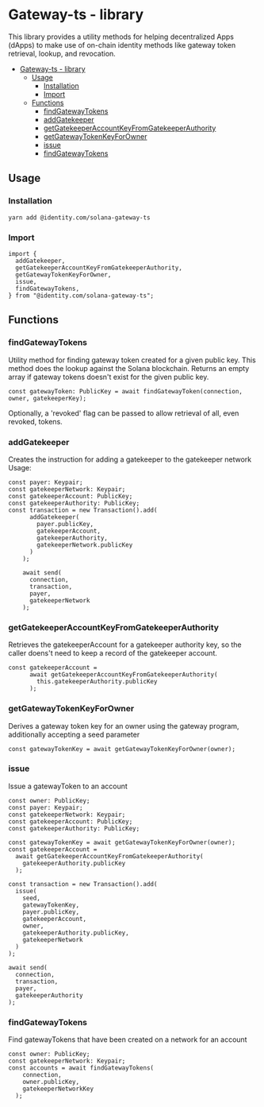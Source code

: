# Gateway-ts - library

This library provides a utility methods for helping 
decentralized Apps (dApps) to make use of on-chain identity methods
like gateway token retrieval, lookup, and revocation.

- [Gateway-ts - library](#gateway-ts---library)
  - [Usage](#usage)
    - [Installation](#installation)
    - [Import](#import)
  - [Functions](#functions)
    - [findGatewayTokens](#findgatewaytokens)
    - [addGatekeeper](#addgatekeeper)
    - [getGatekeeperAccountKeyFromGatekeeperAuthority](#getgatekeeperaccountkeyfromgatekeeperauthority)
    - [getGatewayTokenKeyForOwner](#getgatewaytokenkeyforowner)
    - [issue](#issue)
    - [findGatewayTokens](#findgatewaytokens-1)

## Usage
### Installation
```
yarn add @identity.com/solana-gateway-ts
```
### Import
```
import {
  addGatekeeper,
  getGatekeeperAccountKeyFromGatekeeperAuthority,
  getGatewayTokenKeyForOwner,
  issue,
  findGatewayTokens,
} from "@identity.com/solana-gateway-ts";
```

## Functions

### findGatewayTokens
Utility method for finding gateway token created for a given public key. This method does the lookup against the Solana blockchain. Returns an empty array if gateway tokens doesn't exist for the given public key.
```
const gatewayToken: PublicKey = await findGatewayToken(connection, owner, gatekeeperKey);
```
Optionally, a 'revoked' flag can be passed to allow retrieval of all, even revoked, tokens.

### addGatekeeper
Creates the instruction for adding a gatekeeper to the gatekeeper network
Usage:
```
const payer: Keypair;
const gatekeeperNetwork: Keypair;
const gatekeeperAccount: PublicKey;
const gatekeeperAuthority: PublicKey;
const transaction = new Transaction().add(
      addGatekeeper(
        payer.publicKey,
        gatekeeperAccount,
        gatekeeperAuthority,
        gatekeeperNetwork.publicKey
      )
    );

    await send(
      connection,
      transaction,
      payer,
      gatekeeperNetwork
    );
```

### getGatekeeperAccountKeyFromGatekeeperAuthority
Retrieves the gatekeeperAccount for a gatekeeper authority key, so the caller doens't need to keep a record of the gatekeeper account.
```
const gatekeeperAccount =
      await getGatekeeperAccountKeyFromGatekeeperAuthority(
        this.gatekeeperAuthority.publicKey
      );
```

### getGatewayTokenKeyForOwner
Derives a gateway token key for an owner using the gateway program, additionally accepting a seed parameter
```
const gatewayTokenKey = await getGatewayTokenKeyForOwner(owner);
```

### issue
Issue a gatewayToken to an account
```
const owner: PublicKey;
const payer: Keypair;
const gatekeeperNetwork: Keypair;
const gatekeeperAccount: PublicKey;
const gatekeeperAuthority: PublicKey;

const gatewayTokenKey = await getGatewayTokenKeyForOwner(owner);
const gatekeeperAccount =
  await getGatekeeperAccountKeyFromGatekeeperAuthority(
    gatekeeperAuthority.publicKey
  );

const transaction = new Transaction().add(
  issue(
    seed,
    gatewayTokenKey,
    payer.publicKey,
    gatekeeperAccount,
    owner,
    gatekeeperAuthority.publicKey,
    gatekeeperNetwork
  )
);

await send(
  connection,
  transaction,
  payer,
  gatekeeperAuthority
);
```

### findGatewayTokens
Find gatewayTokens that have been created on a network for an account
```
const owner: PublicKey;
const gatekeeperNetwork: Keypair;
const accounts = await findGatewayTokens(
    connection,
    owner.publicKey,
    gatekeeperNetworkKey
  );
```